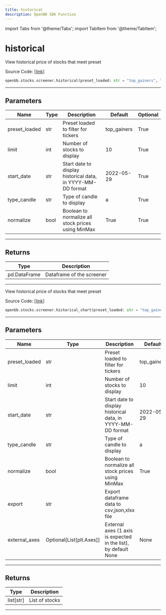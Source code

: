 ```yaml
---
title: historical
description: OpenBB SDK Function
---
```


import Tabs from '@theme/Tabs';
import TabItem from '@theme/TabItem';

# historical

<Tabs>
<TabItem value="model" label="Model" default>

View historical price of stocks that meet preset

Source Code: [[link](https://github.com/OpenBB-finance/OpenBBTerminal/tree/main/openbb_terminal/stocks/screener/yahoofinance_model.py#L53)]

```python
openbb.stocks.screener.historical(preset_loaded: str = "top_gainers", limit: int = 10, start_date: str = "2022-05-29", type_candle: str = "a", normalize: bool = True)
```

---

## Parameters

| Name | Type | Description | Default | Optional |
| ---- | ---- | ----------- | ------- | -------- |
| preset_loaded | str | Preset loaded to filter for tickers | top_gainers | True |
| limit | int | Number of stocks to display | 10 | True |
| start_date | str | Start date to display historical data, in YYYY-MM-DD format | 2022-05-29 | True |
| type_candle | str | Type of candle to display | a | True |
| normalize | bool | Boolean to normalize all stock prices using MinMax | True | True |


---

## Returns

| Type | Description |
| ---- | ----------- |
| pd.DataFrame | Dataframe of the screener |
---



</TabItem>
<TabItem value="view" label="Chart">

View historical price of stocks that meet preset

Source Code: [[link](https://github.com/OpenBB-finance/OpenBBTerminal/tree/main/openbb_terminal/stocks/screener/yahoofinance_view.py#L28)]

```python
openbb.stocks.screener.historical_chart(preset_loaded: str = "top_gainers", limit: int = 10, start_date: str = "2022-05-29", type_candle: str = "a", normalize: bool = True, export: str = "", external_axes: Optional[List[matplotlib.axes._axes.Axes]] = None)
```

---

## Parameters

| Name | Type | Description | Default | Optional |
| ---- | ---- | ----------- | ------- | -------- |
| preset_loaded | str | Preset loaded to filter for tickers | top_gainers | True |
| limit | int | Number of stocks to display | 10 | True |
| start_date | str | Start date to display historical data, in YYYY-MM-DD format | 2022-05-29 | True |
| type_candle | str | Type of candle to display | a | True |
| normalize | bool | Boolean to normalize all stock prices using MinMax | True | True |
| export | str | Export dataframe data to csv,json,xlsx file |  | True |
| external_axes | Optional[List[plt.Axes]] | External axes (1 axis is expected in the list), by default None | None | True |


---

## Returns

| Type | Description |
| ---- | ----------- |
| list[str] | List of stocks |
---



</TabItem>
</Tabs>